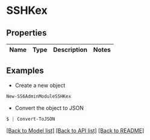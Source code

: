 # SSHKex
## Properties

Name | Type | Description | Notes
------------ | ------------- | ------------- | -------------

## Examples

- Create a new object
```powershell
New-SS6AdminModuleSSHKex 
```

- Convert the object to JSON
```powershell
$ | Convert-ToJSON
```


[[Back to Model list]](../README.md#documentation-for-models) [[Back to API list]](../README.md#documentation-for-api-endpoints) [[Back to README]](../README.md)

